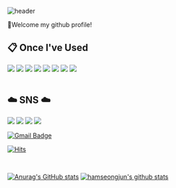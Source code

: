 ![header](https://capsule-render.vercel.app/api?type=waving&color=timeGradient&height=300&text=Welcome&desc=%20SeongJun's%20GitHub%20Profile&animation=fadeIn&fontColor=ffffff&fontSize=80&fontAlignY=40&descAlign=60&descAlignY=53&descSize=18)

👋Welcome my github profile!

##  :clipboard: Once I've Used
<img src="https://img.shields.io/badge/C-A8B9CC?style=for-the-badge&logo=C&logoColor=white"></a>
<img src="https://img.shields.io/badge/C++-00599C?style=for-the-badge&logo=cplusplus&logoColor=white"></a>
<img src="https://img.shields.io/badge/Java-D0271D?style=for-the-badge&logo=OpenJDK&logoColor=white"></a>
<img src="https://img.shields.io/badge/Python-3776AB?style=for-the-badge&logo=Python&logoColor=white"></a>
<img src="https://img.shields.io/badge/Robot Framework-000000?style=for-the-badge&logo=Robot Framework&logoColor=white"></a>
<img src="https://img.shields.io/badge/Linux-FCC624?style=for-the-badge&logo=Linux&logoColor=black"></a>
<img src="https://img.shields.io/badge/Arduino-00979D?style=for-the-badge&logo=Arduino&logoColor=white"></a>
<img src="https://img.shields.io/badge/R-276DC3?style=for-the-badge&logo=R&logoColor=white">
<br/><br/>

## :cloud: SNS :cloud:
<a href="https://blog.naver.com/gkatjdwns10" target="_blank"><img src="https://img.shields.io/badge/blog-03C75A?style=flat-square&logo=Naver&logoColor=white"/></a>
<a href="https://velog.io/@hamseongjun" target="_blank"><img src="https://img.shields.io/badge/Velog-20C997?style=flat-square&logo=Velog&logoColor=white"/></a>
<a href="https://www.instagram.com/ham_yee.55/" target="_blank"><img src="https://img.shields.io/badge/Instagram-E4405F?style=flat-square&logo=Instagram&logoColor=white"/></a> 
<a href="https://hamseongjun.github.io/" target="_blank"><img src="https://img.shields.io/badge/GitHub Pages-222222?style=flat-square&logo=githubpages&logoColor=black"/></a>

[![Gmail Badge](https://img.shields.io/badge/-Gmail-d14836?style=flat-square&logo=Gmail&logoColor=white&link=mailto:gkatjdwns10@gmail.com)](mailto:gkatjdwns10@gmail.com)

[![Hits](https://hits.seeyoufarm.com/api/count/incr/badge.svg?tab=overview&from=2023-02-01&to=2023-02-28&url=https%3A%2F%2Fgithub.com%2Fhamseongjun&count_bg=%233DBDC8&title_bg=%23C5C5C5&icon=ko-fi.svg&icon_color=%23E4E64F&title=hits&edge_flat=false)](https://hits.seeyoufarm.com)

<br/>

[![Anurag's GitHub stats](https://github-readme-stats.vercel.app/api?username=hamseongjun)](https://github.com/anuraghazra/github-readme-stats)  [![hamseongjun's github stats](https://github-readme-stats.vercel.app/api/top-langs/?username=hamseongjun&show_icons=true&hide_border=true&title_color=004386&icon_color=004386&layout=compact)](https://github.com/hamseongjun)
<br/>

